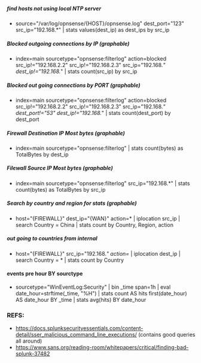 ##### find hosts not using local NTP server
- source="/var/log/opnsense/{HOST}/opnsense.log" dest_port="123" src_ip="192.168.*" | stats values(dest_ip) as dest_ips by src_ip

##### Blocked outgoing connections by IP (graphable)
- index=main sourcetype="opnsense:filterlog" action=blocked src_ip!="192.168.2.2" src_ip!="192.168.2.3" src_ip="192.168.*" dest_ip!="192.168.*" | stats count(src_ip) by src_ip

##### Blocked out going connections by PORT (graphable)
- index=main sourcetype="opnsense:filterlog" action=blocked src_ip!="192.168.2.2" src_ip!="192.168.2.3" src_ip="192.168.*" dest_port!="53" dest_ip!="192.168.*"  | stats count(dest_port) by dest_port

##### Firewall Destination IP Most bytes (graphable)
- index=main sourcetype="opnsense:filterlog" | stats count(bytes) as TotalBytes by dest_ip

##### Filewall Source IP Most bytes (graphable)
- index=main sourcetype="opnsense:filterlog"  src_ip="192.168.*" | stats  count(bytes) as TotalBytes by src_ip

##### Search by country and region for stats (graphable)
- host="{FIREWALL}" dest_ip="{WAN}" action=* | iplocation src_ip | search Country = China | stats count by Country, Region, action

##### out going to countries from internal
- host="{FIREWALL}" src_ip="192.168.*" action=* | iplocation dest_ip | search Country = * | stats count by Country

#### events pre hour BY sourctype
- sourcetype="WinEventLog:Security" | bin _time span=1h | eval date_hour=strftime(_time, "%H") | stats count AS hits first(date_hour) AS date_hour BY _time | stats avg(hits) BY date_hour


### REFS:
- https://docs.splunksecurityessentials.com/content-detail/sser_malicious_command_line_executions/ (contains good queries all around)
- https://www.sans.org/reading-room/whitepapers/critical/finding-bad-splunk-37482
